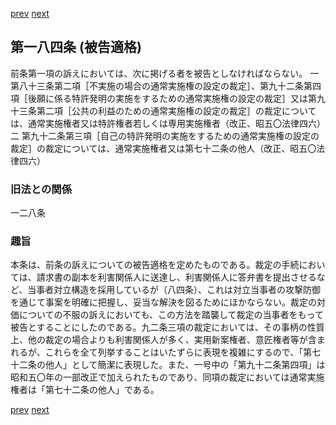 [prev](/specific\markdowns\特許法\251_Mp-Ch_8-At_183.md)
[next](/specific\markdowns\特許法\253_Mp-Ch_8-At_184_2.md)
## 第一八四条 (被告適格)
前条第一項の訴えにおいては、次に掲げる者を被告としなければならない。
一 第八十三条第二項［不実施の場合の通常実施権の設定の裁定］、第九十二条第四項［後願に係る特許発明の実施をするための通常実施権の設定の裁定］又は第九十三条第二項［公共の利益のための通常実施権の設定の裁定］の裁定については、通常実施権者又は特許権者若しくは専用実施権者（改正、昭五〇法律四六）二 第九十二条第三項［自己の特許発明の実施をするための通常実施権の設定の裁定］の裁定については、通常実施権者又は第七十二条の他人（改正、昭五〇法律四六）

### 旧法との関係
一二八条

### 趣旨
本条は、前条の訴えについての被告適格を定めたものである。裁定の手続においては、請求書の副本を利害関係人に送達し、利害関係人に答弁書を提出させるなど、当事者対立構造を採用しているが（八四条）、これは対立当事者の攻撃防御を通じて事案を明確に把握し、妥当な解決を図るためにほかならない。裁定の対価についての不服の訴えにおいても、この方法を踏襲して裁定の当事者をもって被告とすることにしたのである。九二条三項の裁定においては、その事柄の性質上、他の裁定の場合よりも利害関係人が多く、実用新案権者、意匠権者等が含まれるが、これらを全て列挙することはいたずらに表現を複雑にするので、「第七十二条の他人」として簡潔に表現した。また、一号中の「第九十二条第四項」は昭和五〇年の一部改正で加えられたものであり、同項の裁定においては通常実施権者は「第七十二条の他人」である。

[prev](/specific\markdowns\特許法\251_Mp-Ch_8-At_183.md)
[next](/specific\markdowns\特許法\253_Mp-Ch_8-At_184_2.md)